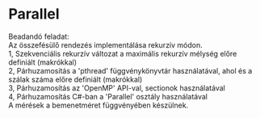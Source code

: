 # Parallel

Beadandó feladat:  
Az összefésülő rendezés implementálása rekurzív módon.  
1, Szekvenciális rekurzív változat a maximális rekurzív mélység előre definiált (makrókkal)  
2, Párhuzamosítás a 'pthread' függvénykönyvtár használatával, ahol és a szálak száma előre definiált (makrókkal)  
3, Párhuzamosítás az 'OpenMP' API-val, sectionok használatával  
4, Párhuzamosítás C#-ban a 'Parallel' osztály használatával  
A mérések a bemenetméret függvényében készülnek.
